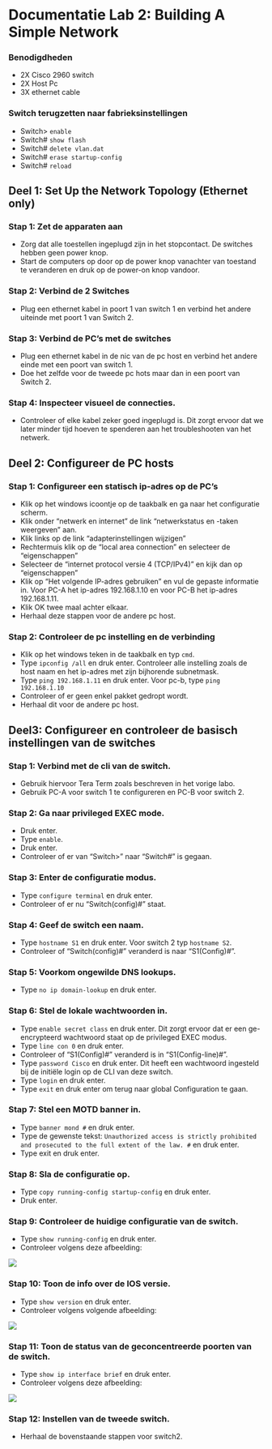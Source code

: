 # Documentatie Lab 2: Building A Simple Network

### Benodigdheden
* 2X Cisco 2960 switch
* 2X Host Pc
* 3X ethernet cable

### Switch terugzetten naar fabrieksinstellingen
* Switch> `enable`
* Switch# `show flash`
* Switch# `delete vlan.dat`
* Switch# `erase startup-config`
* Switch# `reload`

## Deel 1: Set Up the Network Topology (Ethernet only)
### Stap 1: Zet de apparaten aan
* Zorg dat alle toestellen ingeplugd zijn in het stopcontact. De switches hebben geen power knop.
* Start de computers op door op de power knop vanachter van toestand te veranderen en druk op de power-on knop vandoor.
### Stap 2: Verbind de 2 Switches
* Plug een ethernet kabel in poort 1 van switch 1 en verbind het andere uiteinde met poort 1 van Switch 2.
### Stap 3: Verbind de PC’s met de switches
* Plug een ethernet kabel in de nic van de pc host en verbind het andere einde met een poort van switch 1.
* Doe het zelfde voor de tweede pc hots maar dan in een poort van Switch 2.
### Stap 4: Inspecteer visueel de connecties.
* Controleer of elke kabel zeker goed ingeplugd is. Dit zorgt ervoor dat we later minder tijd hoeven te spenderen aan het troubleshooten van het netwerk.

## Deel 2: Configureer de PC hosts
### Stap 1: Configureer een statisch ip-adres op de PC’s
* Klik op het windows icoontje op de taakbalk en ga naar het configuratie scherm.
* Klik onder “netwerk en internet” de link “netwerkstatus en -taken weergeven” aan.
* Klik links op de link “adapterinstellingen wijzigen”
* Rechtermuis klik op de “local area connection” en selecteer de “eigenschappen”
* Selecteer de “internet protocol versie 4 (TCP/IPv4)” en kijk dan op “eigenschappen”
* Klik op  “Het volgende IP-adres gebruiken” en vul de gepaste informatie in. Voor PC-A het ip-adres 192.168.1.10 en voor PC-B het ip-adres 192.168.1.11.
* Klik OK twee maal achter elkaar.
* Herhaal deze stappen voor de andere pc host.
### Stap 2: Controleer de pc instelling en de verbinding
* Klik op het windows teken in de taakbalk en typ `cmd`.
* Type `ipconfig /all` en druk enter. Controleer alle instelling zoals de host naam en het ip-adres met zijn bijhorende subnetmask.
* Type `ping 192.168.1.11` en druk enter. Voor pc-b, type `ping 192.168.1.10`
* Controleer of er geen enkel pakket gedropt wordt.
* Herhaal dit voor de andere pc host.

## Deel3: Configureer en controleer de basisch instellingen van de switches
### Stap 1: Verbind met de cli van de switch.
* Gebruik hiervoor Tera Term zoals beschreven in het vorige labo.
* Gebruik PC-A voor switch 1 te configureren en PC-B voor switch 2.
### Stap 2: Ga naar privileged EXEC mode.
* Druk enter.
* Type `enable`.
* Druk enter.
* Controleer of er van “Switch>” naar “Switch#” is gegaan.
### Stap 3: Enter de configuratie modus.
* Type `configure terminal` en druk enter.
* Controleer of er nu “Switch(config)#” staat.
### Stap 4: Geef de switch een naam.
* Type `hostname S1` en druk enter. Voor switch 2 typ `hostname S2`.
* Controleer of “Switch(config)#” veranderd is naar “S1(Config)#”.
### Stap 5: Voorkom ongewilde DNS lookups.
* Type `no ip domain-lookup` en druk enter.
### Stap 6: Stel de lokale wachtwoorden in.
* Type `enable secret class` en druk enter. Dit zorgt ervoor dat er een ge-encrypteerd wachtwoord staat op de privileged EXEC modus.
* Type `line con 0` en druk enter.
* Controleer of “S1(Config)#” veranderd is in “S1(Config-line)#”.
* Type `password Cisco` en druk enter. Dit heeft een wachtwoord ingesteld bij de initiële login op de CLI van deze switch.
* Type `login` en druk enter.
* Type `exit` en druk enter om terug naar global Configuration te gaan.
### Stap 7: Stel een MOTD banner in.
* Type `banner mond #` en druk enter.
* Type de gewenste tekst: `Unauthorized access is strictly prohibited and prosecuted to the full extent of the law. #` en druk enter.
* Type exit en druk enter.
### Stap 8: Sla de configuratie op.
* Type `copy running-config startup-config` en druk enter.
* Druk enter.
### Stap 9: Controleer de huidige configuratie van de switch.
* Type `show running-config` en druk enter.
* Controleer volgens deze afbeelding:

<img src=Afbeeldingen/S1_Running_Conf.png size=75%>

### Stap 10: Toon de info over de IOS versie.
* Type `show version` en druk enter.
* Controleer volgens volgende afbeelding:

<img src=Afbeeldingen/S1_Show_Version.png size=75%>

### Stap 11: Toon de status van de geconcentreerde poorten van de switch.
* Type `show ip interface brief` en druk enter.
* Controleer volgens deze afbeelding:

<img src=Afbeeldingen/S1_Show_Ip_Interface_Brief.png size=75%>

### Stap 12: Instellen van de tweede switch.
* Herhaal de bovenstaande stappen voor switch2.
